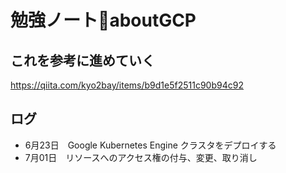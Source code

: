 # 勉強ノート📔aboutGCP

## これを参考に進めていく
https://qiita.com/kyo2bay/items/b9d1e5f2511c90b94c92

## ログ
* 6月23日　Google Kubernetes Engine クラスタをデプロイする
* 7月01日　リソースへのアクセス権の付与、変更、取り消し
